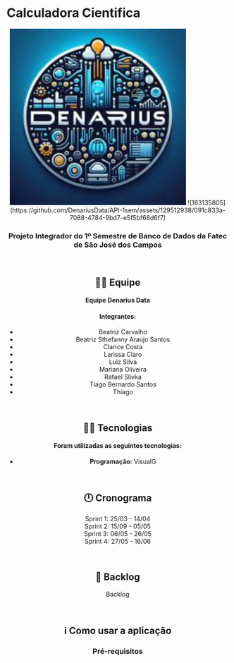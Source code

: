 # Calculadora Cientifica

<div align="center">
  <img src="./Logo.png" height="400" width="400"/>
![163135805](https://github.com/DenariusData/API-1sem/assets/129512938/091c833a-7088-4784-9bd7-e5f5bf68d6f7)


### Projeto Integrador do 1º Semestre de Banco de Dados da Fatec de São José dos Campos

<br>

## 🙅‍♂️ Equipe

#### **Equipe Denarius Data**

#### **Integrantes:** 
- Beatriz Carvalho
- Beatriz Sthefanny Araujo Santos
- Clarice Costa
- Larissa Claro
- Luiz Silva
- Mariana Oliveira
- Rafael Slivka
- Tiago Bernardo Santos
- Thiago

<br>

## 👨‍💻 Tecnologias

#### Foram utilizadas as seguintes tecnologias:

- **Programação:** VisualG

<br>

## 🕛 Cronograma

<a fazer>Sprint 1: 25/03 - 14/04 </a><br>
<a fazer>Sprint 2: 15/09 - 05/05</a><br>
<a fazer>Sprint 3: 06/05 - 26/05</a><br>
<a fazer>Sprint 4: 27/05 - 16/06</a><br> 


<br>

## 📃 Backlog

<a exemplo>Backlog</a><br>

<br>


## ℹ️ Como usar a aplicação

### Pré-requisitos

